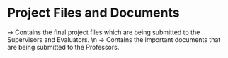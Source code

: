 # Project Files and Documents
-> Contains the final project files which are being submitted to the Supervisors and Evaluators. \n
-> Contains the important documents that are being submitted to the Professors.
